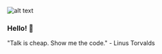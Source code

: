 ![alt text](https://ulricaskarin.com/avatars/ulrica_copy_header.png)
### Hello! 👋
"Talk is cheap. Show me the code." - Linus Torvalds 
